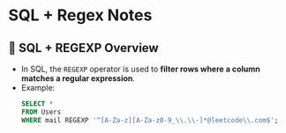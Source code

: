# SQL + Regex Notes

## 📌 SQL + REGEXP Overview

- In SQL, the `REGEXP` operator is used to **filter rows where a column matches a regular expression**.
- Example:
  ```sql
  SELECT *
  FROM Users
  WHERE mail REGEXP '^[A-Za-z][A-Za-z0-9_\\.\\-]*@leetcode\\.com$';

